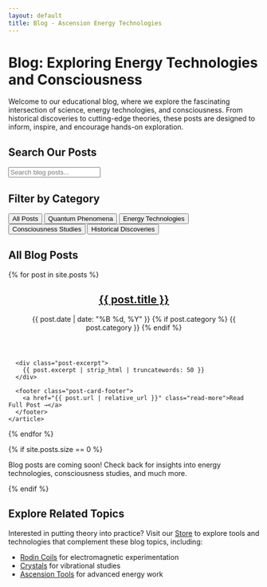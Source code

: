 ```yaml
---
layout: default
title: Blog - Ascension Energy Technologies
---
```


# Blog: Exploring Energy Technologies and Consciousness

Welcome to our educational blog, where we explore the fascinating intersection of science, energy technologies, and consciousness. From historical discoveries to cutting-edge theories, these posts are designed to inform, inspire, and encourage hands-on exploration.

## Search Our Posts

<div class="search-container">
  <input type="text" id="search-input" placeholder="Search blog posts...">
  <div id="search-results"></div>
</div>

## Filter by Category

<div class="category-filter">
  <button class="filter-btn active" data-category="all">All Posts</button>
  <button class="filter-btn" data-category="Quantum Phenomena">Quantum Phenomena</button>
  <button class="filter-btn" data-category="Energy Technologies">Energy Technologies</button>
  <button class="filter-btn" data-category="Consciousness Studies">Consciousness Studies</button>
  <button class="filter-btn" data-category="Historical Discoveries">Historical Discoveries</button>
</div>

## All Blog Posts

<div class="posts-grid">
  {% for post in site.posts %}
    <article class="post-card" data-category="{{ post.category }}">
      <header class="post-card-header">
        <h2><a href="{{ post.url | relative_url }}">{{ post.title }}</a></h2>
        <div class="post-meta">
          <time datetime="{{ post.date | date_to_xmlschema }}">{{ post.date | date: "%B %d, %Y" }}</time>
          {% if post.category %}
            <span class="post-category">{{ post.category }}</span>
          {% endif %}
        </div>
      </header>

      <div class="post-excerpt">
        {{ post.excerpt | strip_html | truncatewords: 50 }}
      </div>
      
      <footer class="post-card-footer">
        <a href="{{ post.url | relative_url }}" class="read-more">Read Full Post →</a>
      </footer>
    </article>
  {% endfor %}
</div>

{% if site.posts.size == 0 %}
<div class="no-posts">
  <p>Blog posts are coming soon! Check back for insights into energy technologies, consciousness studies, and much more.</p>
</div>
{% endif %}

## Explore Related Topics

Interested in putting theory into practice? Visit our [Store](/store) to explore tools and technologies that complement these blog topics, including:

- [Rodin Coils](/store/rodin-coil) for electromagnetic experimentation
- [Crystals](/store/crystals) for vibrational studies  
- [Ascension Tools](/store/ascension-tools) for advanced energy work

<script src="{{ '/assets/js/search.js' | relative_url }}"></script>
<script src="{{ '/assets/js/filter.js' | relative_url }}"></script>
